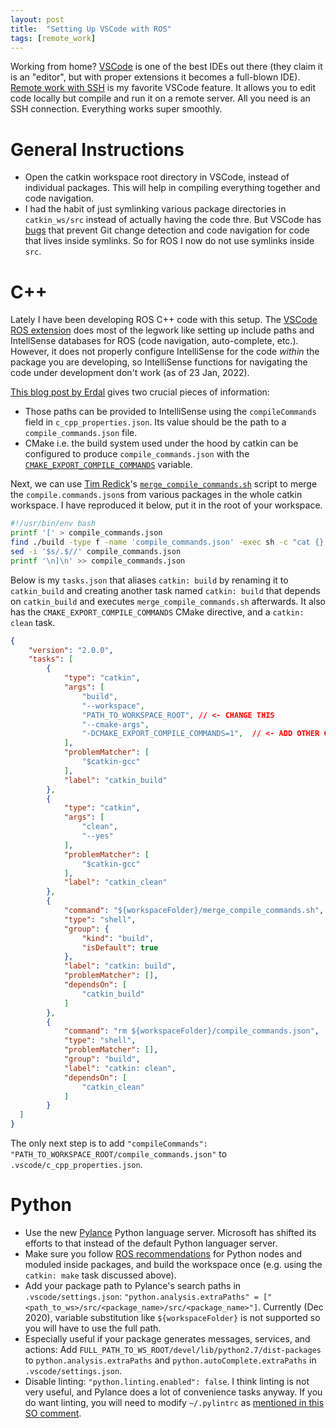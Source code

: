 ```yaml
---
layout: post
title:  "Setting Up VSCode with ROS"
tags: [remote_work]
---
```


Working from home? [VSCode](https://code.visualstudio.com) is one of the best IDEs out there (they claim it is an "editor", but with proper extensions it becomes a full-blown IDE). [Remote work with SSH](https://code.visualstudio.com/docs/remote/ssh) is my favorite VSCode feature. It allows you to edit code locally but compile and run it on a remote server. All you need is an SSH connection. Everything works super smoothly.

# General Instructions
- Open the catkin workspace root directory in VSCode, instead of individual packages. This will help in compiling
everything together and code navigation.
- I had the habit of just symlinking various package directories in `catkin_ws/src` instead of actually having the code
thre. But VSCode has [bugs](https://github.com/microsoft/vscode/issues/116064) that prevent Git change detection and
code navigation for code that lives inside symlinks. So for ROS I now do not use symlinks inside `src`.

# C++
Lately I have been developing ROS C++ code with this setup. The
[VSCode ROS extension](https://marketplace.visualstudio.com/items?itemName=ms-iot.vscode-ros)
does most of the legwork like setting up include paths and IntellSense databases for ROS (code navigation, auto-complete, etc.).
However, it does not properly configure IntelliSense for the code *within* the package you are developing, so IntelliSense
functions for navigating the code under development don't work (as of 23 Jan, 2022).

[This blog post by Erdal](https://erdalpekel.de/?p=157) gives two crucial pieces of information:
- Those paths can be provided to IntelliSense using the `compileCommands` field in `c_cpp_properties.json`. Its value
should be the path to a `compile_commands.json` file.
- CMake i.e. the build system used under the hood by catkin can be configured to produce `compile_commands.json` with
the [`CMAKE_EXPORT_COMPILE_COMMANDS`](https://cmake.org/cmake/help/latest/variable/CMAKE_EXPORT_COMPILE_COMMANDS.html)
variable.

Next, we can use [Tim Redick](https://gist.github.com/Tuebel)'s
[`merge_compile_commands.sh`](https://gist.github.com/Tuebel/fd09c3c0f85c08bf417eecace16aecf3) script to merge the 
`compile.commands.json`s from various packages in the whole catkin workspace. I have reproduced it below, put it in
the root of your workspace.

```bash
#!/usr/bin/env bash
printf '[' > compile_commands.json
find ./build -type f -name 'compile_commands.json' -exec sh -c "cat {} | tail -n+2 | head -n-1 && printf ','" >> compile_commands.json \;
sed -i '$s/.$//' compile_commands.json
printf '\n]\n' >> compile_commands.json
```

Below is my `tasks.json` that aliases `catkin: build` by renaming it to `catkin_build` and creating another task
named `catkin: build` that depends on `catkin_build` and executes `merge_compile_commands.sh` afterwards. It also
has the `CMAKE_EXPORT_COMPILE_COMMANDS` CMake directive, and a `catkin: clean` task.

```json
{
	"version": "2.0.0",
	"tasks": [
		{
			"type": "catkin",
			"args": [
				"build",
				"--workspace",
				"PATH_TO_WORKSPACE_ROOT", // <- CHANGE THIS
				"--cmake-args",
				"-DCMAKE_EXPORT_COMPILE_COMMANDS=1",  // <- ADD OTHER CMAKE DIRECTIVES HERE
			],
			"problemMatcher": [
				"$catkin-gcc"
			],
			"label": "catkin_build"
		},
		{
			"type": "catkin",
			"args": [
				"clean",
				"--yes"
			],
			"problemMatcher": [
				"$catkin-gcc"
			],
			"label": "catkin_clean"
		},
		{
			"command": "${workspaceFolder}/merge_compile_commands.sh",
			"type": "shell",
			"group": {
				"kind": "build",
				"isDefault": true
			},
			"label": "catkin: build",
			"problemMatcher": [],
			"dependsOn": [
				"catkin_build"
			]
		},
		{
			"command": "rm ${workspaceFolder}/compile_commands.json",
			"type": "shell",
			"problemMatcher": [],
			"group": "build",
			"label": "catkin: clean",
			"dependsOn": [
				"catkin_clean"
			]
		}
  ]
}
```

The only next step is to add `"compileCommands": "PATH_TO_WORKSPACE_ROOT/compile_commands.json"` to `.vscode/c_cpp_properties.json`.

# Python
- Use the new [Pylance](https://devblogs.microsoft.com/python/announcing-pylance-fast-feature-rich-language-support-for-python-in-visual-studio-code/)
Python language server. Microsoft has shifted its efforts to that instead of the default Python languager server.
- Make sure you follow [ROS recommendations](http://docs.ros.org/en/api/catkin/html/howto/format2/installing_python.html#modules) for Python
nodes and moduled inside packages, and build the workspace once (e.g. using the `catkin: make` task discussed above).
- Add your package path to Pylance's search paths in `.vscode/settings.json`: `"python.analysis.extraPaths" = ["<path_to_ws>/src/<package_name>/src/<package_name>"]`. Currently (Dec 2020), variable substitution like `${workspaceFolder}` is not supported so you will have to use the full path.
- Especially useful if your package generates messages, services, and actions: Add `FULL_PATH_TO_WS_ROOT/devel/lib/python2.7/dist-packages` to `python.analysis.extraPaths` and `python.autoComplete.extraPaths` in `.vscode/settings.json`.
- Disable linting: `"python.linting.enabled": false`. I think linting is not very useful, and Pylance does a lot of convenience tasks anyway. If you do want
linting, you will need to modify `~/.pylintrc` as [mentioned in this SO comment](https://stackoverflow.com/questions/43574995/visual-studio-code-pylint-unable-to-import-protorpc#comment106946541_55915465).
